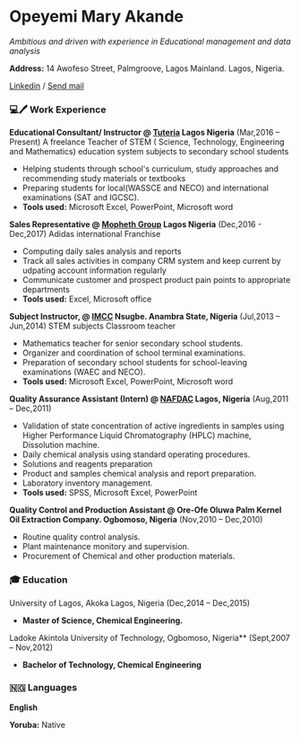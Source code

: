 # Opeyemi Mary Akande

*Ambitious and driven with experience in Educational management and data analysis*

**Address:**
14 Awofeso Street, Palmgroove, Lagos Mainland. Lagos, Nigeria.

[Linkedin](https://www.linkedin.com/in/opeyemi-mary-akande-175a179b) / <a href="mailto:akande.om@gmail.com">Send mail</a>

### 💻🖊️ Work Experience

**Educational Consultant/ Instructor @ [Tuteria](https://www.tuteria.com/s/hometutors?gclid=CjwKCAiAgJWABhArEiwAmNVTB8GHjyxN3Vcb46zSGUd0EZ5m4H3Olwt-D9vKG5DKUmIBxjichlrxYhoCPEwQAvD_BwE) Lagos Nigeria** (Mar,2016 – Present)
A freelance Teacher of STEM ( Science, Technology, Engineering and 
Mathematics) education system subjects to secondary school students
- Helping students through school's curriculum, study approaches and recommending study materials or textbooks
- Preparing students for local(WASSCE and NECO) and international examinations (SAT and IGCSC).
- **Tools used:** Microsoft Excel, PowerPoint, Microsoft word


**Sales Representative @ [Mopheth Group](http://www.mophethgroup.com/) Lagos Nigeria** (Dec,2016 - Dec,2017) Adidas international Franchise 
- Computing daily sales analysis and reports
- Track all sales activities in company CRM system and keep current by udpating account information regularly
- Communicate customer and prospect product pain points to appropriate departments
- **Tools used:** Excel, Microsoft office

**Subject Instructor, @ [IMCC](https://www.nappsng.org/schools/13693/) Nsugbe. Anambra State, Nigeria** (Jul,2013 – Jun,2014) STEM subjects Classroom teacher
- Mathematics teacher for senior secondary school students.
- Organizer and coordination of school terminal examinations.
- Preparation of secondary school students for school-leaving examinations (WAEC and 
NECO).
- **Tools used:** Microsoft Excel, PowerPoint, Microsoft word

**Quality Assurance Assistant (Intern) @ [NAFDAC](https://www.nafdac.gov.ng/) Lagos, Nigeria** (Aug,2011 – Dec,2011)
- Validation of state concentration of active ingredients in samples using Higher Performance Liquid Chromatography (HPLC) machine, Dissolution machine.
- Daily chemical analysis using standard operating procedures.
- Solutions and reagents preparation
- Product and samples chemical analysis and report preparation.
- Laboratory inventory management.
- **Tools used:** SPSS, Microsoft Excel, PowerPoint

**Quality Control and Production Assistant @ Ore-Ofe Oluwa Palm Kernel Oil Extraction Company. Ogbomoso, Nigeria** (Nov,2010 – Dec,2010)
- Routine quality control analysis.
- Plant maintenance monitory and supervision.
- Procurement of Chemical and other production materials.

### 🎓 Education

University of Lagos, Akoka Lagos, Nigeria (Dec,2014 – Dec,2015)

- **Master of Science, Chemical Engineering.**

Ladoke Akintola University of Technology, Ogbomoso, Nigeria** (Sept,2007 – Nov,2012)

- **Bachelor of Technology, Chemical Engineering**

### 🇳🇬 Languages

**English**

**Yoruba:** Native
